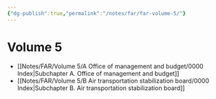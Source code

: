 ```yaml
---
{"dg-publish":true,"permalink":"/notes/far/far-volume-5/"}
---
```



# Volume 5

- [[Notes/FAR/Volume 5/A Office of management and budget/0000 Index\|Subchapter A. Office of management and budget]]
- [[Notes/FAR/Volume 5/B Air transportation stabilization board/0000 Index\|Subchapter B. Air transportation stabilization board]]